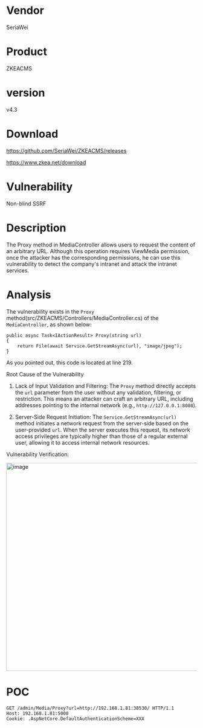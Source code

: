 # Vendor

SeriaWei

# Product

ZKEACMS

# version

v4.3

# Download 

https://github.com/SeriaWei/ZKEACMS/releases

https://www.zkea.net/download

# Vulnerability

Non-blind SSRF

# Description

The Proxy method in MediaController allows users to request the content of an arbitrary URL. Although this operation requires ViewMedia permission, once the attacker has the corresponding permissions, he can use this vulnerability to detect the company's intranet and attack the intranet services.

# Analysis


The vulnerability exists in the `Proxy` method(src/ZKEACMS/Controllers/MediaController.cs) of the `MediaController`, as shown below:

```
public async Task<IActionResult> Proxy(string url)
{
    return File(await Service.GetStreamAsync(url), "image/jpeg");
}
```
As you pointed out, this code is located at line 219.

Root Cause of the Vulnerability

1. Lack of Input Validation and Filtering: The `Proxy` method directly accepts the `url` parameter from the user without any validation, filtering, or restriction. This means an attacker can craft an arbitrary URL, including addresses pointing to the internal network (e.g., `http://127.0.0.1:8080`).

2. Server-Side Request Initiation: The `Service.GetStreamAsync(url)` method initiates a network request from the server-side based on the user-provided `url`. When the server executes this request, its network access privileges are typically higher than those of a regular external user, allowing it to access internal network resources.

Vulnerability Verification:

<img width="1176" height="551" alt="image" src="https://github.com/user-attachments/assets/7808a614-8f1c-47f1-a892-d520aa761d18" />


# POC
```
GET /admin/Media/Proxy?url=http://192.168.1.81:38530/ HTTP/1.1
Host: 192.168.1.81:5000
Cookie: .AspNetCore.DefaultAuthenticationScheme=XXX

```





